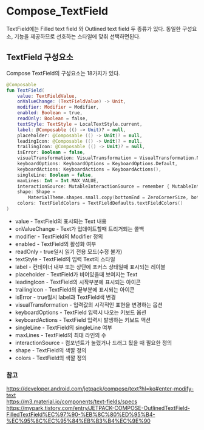 # Compose_TextField
TextField에는 Filled text field 와 Outlined text field 두 종류가 있다.
동일한 구성요소, 기능을 제공하므로 선호하는 스타일에 맞춰 선택하면된다.
 
## TextField 구성요소
Compose TextField의 구성요소는 18가지가 있다.

``` kotlin
@Composable
fun TextField(
    value: TextFieldValue,
    onValueChange: (TextFieldValue) -> Unit,
    modifier: Modifier = Modifier,
    enabled: Boolean = true,
    readOnly: Boolean = false,
    textStyle: TextStyle = LocalTextStyle.current,
    label: @Composable (() -> Unit)? = null,
    placeholder: @Composable (() -> Unit)? = null,
    leadingIcon: @Composable (() -> Unit)? = null,
    trailingIcon: @Composable (() -> Unit)? = null,
    isError: Boolean = false,
    visualTransformation: VisualTransformation = VisualTransformation.None,
    keyboardOptions: KeyboardOptions = KeyboardOptions.Default,
    keyboardActions: KeyboardActions = KeyboardActions(),
    singleLine: Boolean = false,
    maxLines: Int = Int.MAX_VALUE,
    interactionSource: MutableInteractionSource = remember { MutableInteractionSource() },
    shape: Shape =
        MaterialTheme.shapes.small.copy(bottomEnd = ZeroCornerSize, bottomStart = ZeroCornerSize),
    colors: TextFieldColors = TextFieldDefaults.textFieldColors()
) 
```
* value - TextField의 표시되는 Text 내용
* onValueChange - Text가 업데이트할때 트리거되는 콜백
* modifier - TextField의 Modifier 정의
* enabled - TextField의 활성화 여부 
* readOnly - true일시 읽기 전용 모드(수정 불가) 
* textStyle - TextField의 입력 Text의 스타일
* label - 컨테이너 내부 또는 상단에 포커스 상태일때 표시되는 레이블
* placeholder - TextField가 비어있을때 보여지는 Text
* leadingIcon - TextField의 시작부분에 표시되는 아이콘
* trailingIcon - TextField의 끝부분에 표시되는 아이콘
* isError - true일시 label과 TextField색 변경  
* visualTransformation - 입력값의 시각적인 표현을 변경하는 옵션
* keyboardOptions - TextField 입력시 나오는 키보드 옵션
* keyboardActions - TextField 입력시 발생하는 키보드 액션
* singleLine - TextField의 singleLine 여부
* maxLines - TextField의 최대 라인의 수 
* interactionSource - 컴포넌트가 눌렸거나 드래그 됬을 때 필요한 정의
* shape - TextField의 색깔 정의
* colors - TextField의 색깔 정의

### 참고
https://developer.android.com/jetpack/compose/text?hl=ko#enter-modify-text   
https://m3.material.io/components/text-fields/specs    
https://mypark.tistory.com/entry/JETPACK-COMPOSE-OutlinedTextField-FilledTextField%EC%97%90-%EB%8C%80%ED%95%B4-%EC%95%8C%EC%95%84%EB%B3%B4%EC%9E%90        

